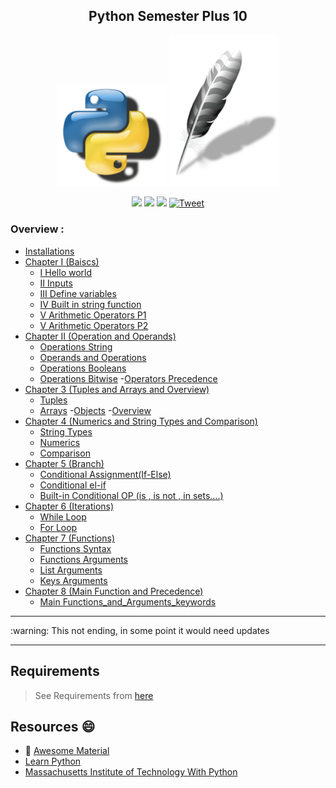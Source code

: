 
<div align="center">
<h2>  Python Semester Plus 10</h2>
 <p> <img src='A_icons/53380.png'  width="175" /> <img src='A_icons/large-feather.png'  width="175" /> </p>
<p align="center">
	<a href="https://img.shields.io/github/languages/top/Ahmed-Hamdy101/Python-Semester-Plus-10"> <img src="https://img.shields.io/github/languages/top/Ahmed-Hamdy101/Python-Semester-Plus-10"/></a>
	<a href="https://img.shields.io/github/stars/Ahmed-Hamdy101/Python-Semester-Plus-10?style=social"> <img src="https://img.shields.io/github/stars/Ahmed-Hamdy101/Python-Semester-Plus-10?style=social"/></a>
	<a href="https://img.shields.io/github/repo-size/Ahmed-Hamdy101/Python-Semester-Plus-10?style=plastic"> <img src="https://img.shields.io/github/repo-size/Ahmed-Hamdy101/Python-Semester-Plus-10?style=plastic"/></a> <a href="https://twitter.com/Torn40535516"><img src="https://img.shields.io/twitter/url?style=social&url=https%3A%2F%2Fimg.shields.io%2Ftwitter%2Furl%3Fstyle%3Dsocial%26url%3D%252FTorn40535516" alt="Tweet" height="20"/></a>

</p>
</div>

### Overview :
- [Installations](Requirements.md)
- [Chapter I (Baiscs)](./I_[Basics])
   - [I Hello world](./I_[Basics]/I_HelloWorld.py)
   - [II Inputs](./I_[Basics]/II_Accept_Inputs.py)
   - [III Define variables](./I_[Basics]/III_Variables)
   - [IV Built in string function](./I_[Basics]/IV_Built_In_String.py)
   - [V Arithmetic Operators P1](./I_[Basics]/V_Arithmetic_Operators_P1.py)
   - [V Arithmetic Operators P2](./I_[Basics]/V_Arithmetic_Operators_P1.py)
- [Chapter II (Operation and Operands)](./II_[Operation_and_Operands])
   - [Operations String](./II_[Operation_and_Operands]/I_OperationString.py)
   - [Operands and Operations](./II_[Operation_and_Operands]/II_Operands_and_Operations.py)
   - [Operations Booleans](II_[Operation_and_Operands]/III_Operators_Booleans.py)
   - [Operations Bitwise](II_[Operation_and_Operands]/IV_Operations_Bitwise.py)
   -[Operators Precedence](II_[Operation_and_Operands]/V_Operator_Precedence.py)
-  [Chapter 3 (Tuples and Arrays and Overview)](III_[Tuples_and_Arrays_and_Overview]_)
   - [Tuples](III_[Tuples_and_Arrays_and_Overview]/I_Tuples.py)
   - [Arrays](III_[Tuples_and_Arrays_and_Overview]/II_Arrays.py)
   -[Objects](III_[Tuples_and_Arrays_and_Overview]/III_Object.py)
   -[Overview](III_[Tuples_and_Arrays_and_Overview]/IV_Overview.py)
- [Chapter 4 (Numerics and String Types and Comparison)](IV_[Numerics_and_String_Types_and_Comparison])
   - [String Types](IV_[Numerics_and_String_Types_and_Comparison]/I_StrType.py)
   - [Numerics](IV_[Numerics_and_String_Types_and_Comparison]/II_Numeric.py)
   - [Comparison](IV_[Numerics_and_String_Types_and_Comparison]/III_Comparison.py)
- [Chapter 5 (Branch)](./V_[Branch])
   - [Conditional Assignment(If-Else)](V_[Branch]/I_Conditional_Assignment.py)
   - [Conditional el-if](V_[Branch]/II_Conditional-elif.py)
   - [Built-in Conditional OP (is , is not , in sets....)](V_[Branch]/II_Conditional-Operators.py)
- [Chapter 6 (Iterations)](./VI_[iterations])
   - [While Loop](VI_[iterations]/I_While.py)
   - [For Loop](VI_[Iterations]/II_For.py)
- [Chapter 7 (Functions)](./VII_[Functions])
   - [Functions Syntax](VII_[Functions]/I_Function.py)
   - [Functions Arguments](VII_[Functions]/II_Func_arguments.py)
   - [List Arguments](VII_[Functions]/III_arg_list.py)
   - [Keys Arguments](VII_[Functions]/III_arg_list.py)
- [Chapter 8 (Main Function and Precedence)](VII_[Main_Function_and_Precedence])
   - [Main Functions_and_Arguments_keywords](VII_[Main_Function_and_Precedence]\II_Main_and_arg_keywords.py)

<hr>
  :warning: This not ending, in some point it would need updates

<hr>

## Requirements
 > See Requirements from [here](./Requirements.md)
## Resources :smile:
 - :stars: [Awesome Material](https://github.com/Ahmed-Hamdy101/Awesome-Material) 
 - [Learn Python](https://www.learnpython.org/)
 - [Massachusetts Institute of Technology With Python](https://ocw.mit.edu/courses/6-00-introduction-to-computer-science-and-programming-fall-2008/)
